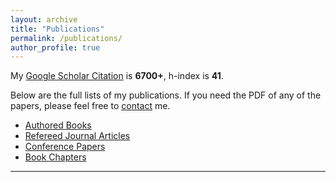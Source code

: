 ```yaml
---
layout: archive
title: "Publications"
permalink: /publications/
author_profile: true
---
```


My [Google Scholar Citation](https://scholar.google.com.au/citations?user=vTC_7_wAAAAJ&hl=en) is <b>6700+</b>, h-index is <b>41</b>.

Below are the full lists of my publications. If you need the PDF of any of the papers, please feel free to <a href="mailto:yi.mei@ecs.vuw.ac.nz">contact</a> me.

<ul>
<li><a href="publication-book.html">Authored Books</a></li>
<li><a href="publication-journal.html">Refereed Journal Articles</a></li>
<li><a href="publication-conf.html">Conference Papers</a></li>
<li><a href="publication-chapter.html">Book Chapters</a></li>
</ul>
<hr>


